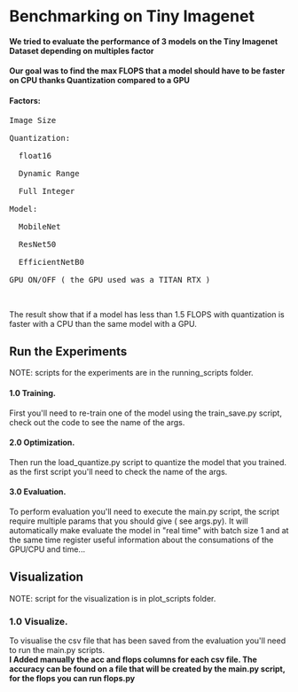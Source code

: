 # Benchmarking on Tiny Imagenet

#### We tried to evaluate the performance of 3 models on the Tiny Imagenet Dataset depending on multiples factor 
#### Our goal was to find the max FLOPS that a model should have to be faster on CPU thanks Quantization compared to a GPU

#### Factors:
<pre>
Image Size <br>
Quantization: <br>
  float16 <br>
  Dynamic Range <br>
  Full Integer  <br>
Model: <br>
  MobileNet <br>
  ResNet50 <br>
  EfficientNetB0 <br>
GPU ON/OFF ( the GPU used was a TITAN RTX ) <br>

</pre>
The result show that if a model has less than 1.5 FLOPS with quantization is faster with a CPU than the same model with a GPU.

## Run the Experiments
NOTE: scripts for the experiments are in the running_scripts folder.  
#### 1.0 Training. 
First you'll need to re-train one of the model using the train_save.py script, check out the code to see the name of the args.  
#### 2.0 Optimization. 
Then run the load_quantize.py script to quantize the model that you trained. as the first script you'll need to check the name of the args.  
#### 3.0 Evaluation. 
To perform evaluation you'll need to execute the main.py script, the script require multiple params that you should give ( see args.py). It will automatically make evaluate the model in "real time" with batch size 1 and at the same time register useful information about the consumations of the GPU/CPU and time...  

## Visualization
NOTE: script for the visualization is in plot_scripts folder.  
### 1.0 Visualize. 
To visualise the csv file that has been saved from the evaluation you'll need to run the main.py scripts.  
<b> I Added manually the acc and flops columns for each csv file. The accuracy can be found on a file that will be created by the main.py script, for the flops you can run flops.py </b> 
